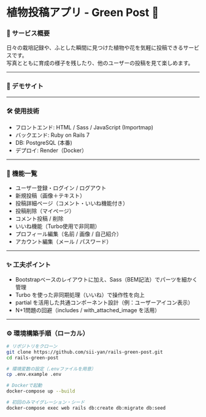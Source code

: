 # 植物投稿アプリ - Green Post 🌿　

### 🌱 サービス概要

日々の栽培記録や、ふとした瞬間に見つけた植物や花を気軽に投稿できるサービスです。  
写真とともに育成の様子を残したり、他のユーザーの投稿を見て楽しめます。

---

### 🔗 デモサイト



---

### 🛠 使用技術

- フロントエンド: HTML / Sass / JavaScript (Importmap)
- バックエンド: Ruby on Rails 7
- DB: PostgreSQL (本番) 
- デプロイ: Render（Docker）

---

### 📌 機能一覧

- ユーザー登録・ログイン / ログアウト
- 新規投稿（画像＋テキスト）
- 投稿詳細ページ（コメント・いいね機能付き）
- 投稿削除（マイページ）
- コメント投稿 / 削除
- いいね機能（Turbo使用で非同期）
- プロフィール編集（名前 / 画像 / 自己紹介）
- アカウント編集（メール / パスワード）

---

### ✨ 工夫ポイント

- Bootstrapベースのレイアウトに加え、Sass（BEM記法）でパーツを細かく管理
- Turbo を使った非同期処理（いいね）で操作性を向上
- partial を活用した共通コンポーネント設計（例：ユーザーアイコン表示）
- N+1問題の回避（includes / with_attached_image を活用）

---

### ⚙️ 環境構築手順（ローカル）

```bash
# リポジトリをクローン
git clone https://github.com/sii-yan/rails-green-post.git
cd rails-green-post

# 環境変数の設定（.envファイルを用意）
cp .env.example .env

# Dockerで起動
docker-compose up --build

# 初回のみマイグレーション・シード
docker-compose exec web rails db:create db:migrate db:seed
